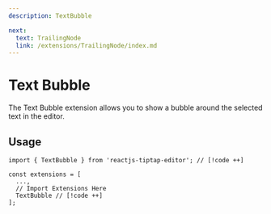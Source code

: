 ```yaml
---
description: TextBubble

next:
  text: TrailingNode
  link: /extensions/TrailingNode/index.md
---
```


# Text Bubble

 The Text Bubble extension allows you to show a bubble around the selected text in the editor.

## Usage

```tsx
import { TextBubble } from 'reactjs-tiptap-editor'; // [!code ++]

const extensions = [
  ...,
  // Import Extensions Here
  TextBubble // [!code ++]
];
```
